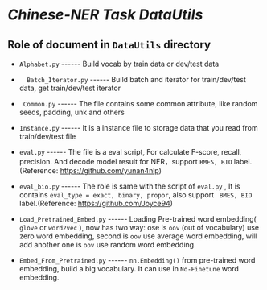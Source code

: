 # ***Chinese-NER Task DataUtils*** #


## Role of document in `DataUtils` directory ##

-  	`Alphabet.py`  ------ Build vocab by train data or dev/test data

-	`  Batch_Iterator.py` ------ Build batch and iterator for train/dev/test data, get train/dev/test iterator

-	` Common.py` ------ The file contains some common attribute, like random seeds, padding, unk and others

-  	`Instance.py` ------ It is a instance file to storage data that you read from train/dev/test file

-  	`eval.py` ------ The file is a eval script, For calculate F-score, recall, precision. And decode model result for NER，support `BMES, BIO`  label.(Reference: https://github.com/yunan4nlp)

-  	`eval_bio.py` ------ The role is same with the script of  `eval.py` ,  It is contains `eval_type = exact, binary, propor`, also support ` BMES, BIO`  label.(Reference: https://github.com/Joyce94)

-  	`Load_Pretrained_Embed.py`  ------ Loading Pre-trained word embedding( `glove` or `word2vec` ), now has two way: ose is `oov` (out of vocabulary) use zero word embedding, second is `oov` use average word embedding, will add another one is `oov` use random word embedding.

-  	`Embed_From_Pretrained.py` ------ `nn.Embedding()` from pre-trained word embedding, build a big vocabulary. It can use in `No-Finetune` word embedding.
